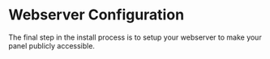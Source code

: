 # Webserver Configuration
The final step in the install process is to setup your webserver to make your panel publicly accessible.
